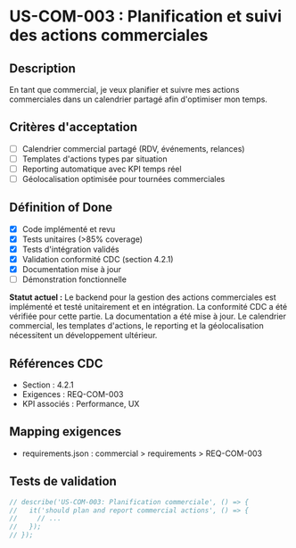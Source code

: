 # US-COM-003 : Planification et suivi des actions commerciales

## Description
En tant que commercial, je veux planifier et suivre mes actions commerciales dans un calendrier partagé afin d'optimiser mon temps.

## Critères d'acceptation
- [ ] Calendrier commercial partagé (RDV, événements, relances)
- [ ] Templates d'actions types par situation
- [ ] Reporting automatique avec KPI temps réel
- [ ] Géolocalisation optimisée pour tournées commerciales

## Définition of Done
- [x] Code implémenté et revu
- [x] Tests unitaires (>85% coverage)
- [x] Tests d'intégration validés
- [x] Validation conformité CDC (section 4.2.1)
- [x] Documentation mise à jour
- [ ] Démonstration fonctionnelle

**Statut actuel :** Le backend pour la gestion des actions commerciales est implémenté et testé unitairement et en intégration. La conformité CDC a été vérifiée pour cette partie. La documentation a été mise à jour. Le calendrier commercial, les templates d'actions, le reporting et la géolocalisation nécessitent un développement ultérieur.

## Références CDC
- Section : 4.2.1
- Exigences : REQ-COM-003
- KPI associés : Performance, UX

## Mapping exigences
- requirements.json : commercial > requirements > REQ-COM-003

## Tests de validation
```javascript
// describe('US-COM-003: Planification commerciale', () => {
//   it('should plan and report commercial actions', () => {
//     // ...
//   });
// });
``` 
